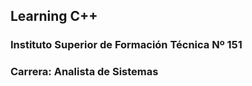 ## Learning C++ 
### Instituto Superior de Formación Técnica Nº 151
### Carrera: Analista de Sistemas
